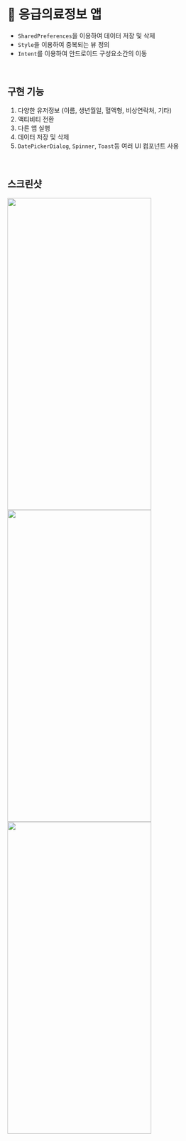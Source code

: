 # 🚨 응급의료정보 앱
- `SharedPreferences`을 이용하여 데이터 저장 및 삭제
- `Style`을 이용하여 중복되는 뷰 정의
- `Intent`를 이용하여 안드로이드 구성요소간의 이동
<br>

## 구현 기능
1. 다양한 유저정보 (이름, 생년월일, 혈액형, 비상연락처, 기타)
2. 액티비티 전환
3. 다른 앱 실행
4. 데이터 저장 및 삭제
5. `DatePickerDialog`, `Spinner`, `Toast`등 여러 UI 컴포넌트 사용
<br>  

## 스크린샷  
<img src="https://user-images.githubusercontent.com/79048895/220619873-15a73ca8-cb35-49f3-843f-bf01d82755fb.png" width="324" height="702" /> 
<img src="https://user-images.githubusercontent.com/79048895/220624354-80045a8f-3de9-44d8-929b-20bbff855259.png" width="324" height="702" /> 
<img src="https://user-images.githubusercontent.com/79048895/220620224-510da92a-2654-4a75-a45a-1eea587f41cb.png" width="324" height="702" />

